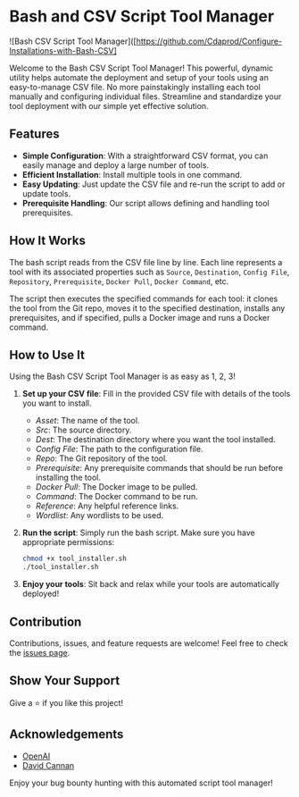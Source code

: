 # Bash and CSV Script Tool Manager

![Bash CSV Script Tool Manager]([https://github.com/Cdaprod/Configure-Installations-with-Bash-CSV]

Welcome to the Bash CSV Script Tool Manager! This powerful, dynamic utility helps automate the deployment and setup of your tools using an easy-to-manage CSV file. No more painstakingly installing each tool manually and configuring individual files. Streamline and standardize your tool deployment with our simple yet effective solution.

## Features

- **Simple Configuration**: With a straightforward CSV format, you can easily manage and deploy a large number of tools.
- **Efficient Installation**: Install multiple tools in one command.
- **Easy Updating**: Just update the CSV file and re-run the script to add or update tools.
- **Prerequisite Handling**: Our script allows defining and handling tool prerequisites.

## How It Works

The bash script reads from the CSV file line by line. Each line represents a tool with its associated properties such as `Source`, `Destination`, `Config File`, `Repository`, `Prerequisite`, `Docker Pull`, `Docker Command`, etc. 

The script then executes the specified commands for each tool: it clones the tool from the Git repo, moves it to the specified destination, installs any prerequisites, and if specified, pulls a Docker image and runs a Docker command.

## How to Use It

Using the Bash CSV Script Tool Manager is as easy as 1, 2, 3!

1. **Set up your CSV file**: Fill in the provided CSV file with details of the tools you want to install.

    - *Asset*: The name of the tool.
    - *Src*: The source directory.
    - *Dest*: The destination directory where you want the tool installed.
    - *Config File*: The path to the configuration file.
    - *Repo*: The Git repository of the tool.
    - *Prerequisite*: Any prerequisite commands that should be run before installing the tool.
    - *Docker Pull*: The Docker image to be pulled.
    - *Command*: The Docker command to be run.
    - *Reference*: Any helpful reference links.
    - *Wordlist*: Any wordlists to be used.

2. **Run the script**: Simply run the bash script. Make sure you have appropriate permissions:

    ```bash
    chmod +x tool_installer.sh
    ./tool_installer.sh
    ```

3. **Enjoy your tools**: Sit back and relax while your tools are automatically deployed!

## Contribution

Contributions, issues, and feature requests are welcome! Feel free to check the [issues page](https://github.com/Cdaprod/Configure-Installations-with-Bash-CSV/issues).

## Show Your Support

Give a ⭐️ if you like this project!

## Acknowledgements

- [OpenAI](https://openai.com/)
- [David Cannan](https://linkedin.com/in/cdasmkt)

Enjoy your bug bounty hunting with this automated script tool manager!
